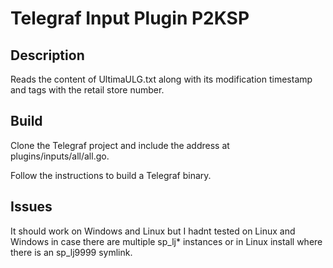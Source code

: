 # Telegraf Input Plugin P2KSP


## Description

Reads the content of UltimaULG.txt along with its modification timestamp and tags with the retail store number.

## Build

Clone the Telegraf project and include the address at plugins/inputs/all/all.go.

Follow the instructions to build a Telegraf binary.

## Issues

It should work on Windows and Linux but I hadnt tested on Linux and Windows in case there are multiple sp_lj* instances or in Linux install where there is an sp_lj9999 symlink.
